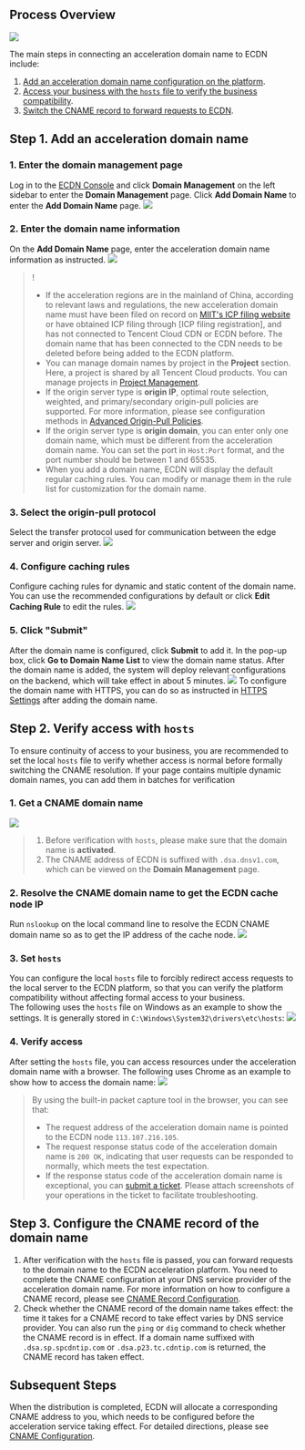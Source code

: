 ## Process Overview
![](https://main.qcloudimg.com/raw/9e2319ef334f7596c050816bff61c6a1.png)

The main steps in connecting an acceleration domain name to ECDN include:  

1. [Add an acceleration domain name configuration on the platform](#addhost).  
2. [Access your business with the `hosts` file to verify the business compatibility](#hosttest).  
3. [Switch the CNAME record to forward requests to ECDN](#cname).

<span id="addhost"></span>
## Step 1. Add an acceleration domain name
### 1. Enter the domain management page
 Log in to the [ECDN Console](https://console.cloud.tencent.com/dsa) and click **Domain Management** on the left sidebar to enter the **Domain Management** page. Click **Add Domain Name** to enter the **Add Domain Name** page.
 ![](https://main.qcloudimg.com/raw/676f2b9bedadc30fef163f23d5f6bfaf.png)

### 2. Enter the domain name information 
On the **Add Domain Name** page, enter the acceleration domain name information as instructed.
![](https://main.qcloudimg.com/raw/23711a3ed5c1ffdcd908f6919ce13233.png)

>!
>- If the acceleration regions are in the mainland of China, according to relevant laws and regulations, the new acceleration domain name must have been filed on record on [MIIT's ICP filing website](http://beian.miit.gov.cn/) or have obtained ICP filing through [ICP filing registration], and has not connected to Tencent Cloud CDN or ECDN before. The domain name that has been connected to the CDN needs to be deleted before being added to the ECDN platform.
>- You can manage domain names by project in the **Project** section. Here, a project is shared by all Tencent Cloud products. You can manage projects in [Project Management](https://console.cloud.tencent.com/project).
>- If the origin server type is **origin IP**, optimal route selection, weighted, and primary/secondary origin-pull policies are supported. For more information, please see configuration methods in [Advanced Origin-Pull Policies](https://intl.cloud.tencent.com/document/product/570/35821). 
>- If the origin server type is **origin domain**, you can enter only one domain name, which must be different from the acceleration domain name. You can set the port in ```Host:Port``` format, and the port number should be between 1 and 65535.
>- When you add a domain name, ECDN will display the default regular caching rules. You can modify or manage them in the rule list for customization for the domain name.

### 3. Select the origin-pull protocol
Select the transfer protocol used for communication between the edge server and origin server.
![](https://main.qcloudimg.com/raw/d39b00115568ecbfc6424fe6c6174c47.png)

### 4. Configure caching rules
Configure caching rules for dynamic and static content of the domain name. You can use the recommended configurations by default or click **Edit Caching Rule** to edit the rules.
![](https://main.qcloudimg.com/raw/5a486024219dc50972b26f1fe3527943.png)

### 5. Click "Submit"
After the domain name is configured, click **Submit** to add it. In the pop-up box, click **Go to Domain Name List** to view the domain name status. After the domain name is added, the system will deploy relevant configurations on the backend, which will take effect in about 5 minutes.
![](https://main.qcloudimg.com/raw/348c7cb0988ce42adfd55297f5b0a37b.png)
To configure the domain name with HTTPS, you can do so as instructed in [HTTPS Settings](https://intl.cloud.tencent.com/document/product/570/10365) after adding the domain name.

<span id="hosttest"></span>
## Step 2. Verify access with `hosts`
To ensure continuity of access to your business, you are recommended to set the local `hosts` file to verify whether access is normal before formally switching the CNAME resolution. If your page contains multiple dynamic domain names, you can add them in batches for verification

### 1. Get a CNAME domain name
![](https://main.qcloudimg.com/raw/6603c81e88e72f7ca2ac49c9542e7673.png)
>
> 1. Before verification with `hosts`, please make sure that the domain name is **activated**.
> 2. The CNAME address of ECDN is suffixed with ```.dsa.dnsv1.com```, which can be viewed on the **Domain Management** page.

### 2. Resolve the CNAME domain name to get the ECDN cache node IP
Run `nslookup` on the local command line to resolve the ECDN CNAME domain name so as to get the IP address of the cache node.
![](https://main.qcloudimg.com/raw/17ccbf7e5d46f1417807410dcb3e4f07.png)

### 3. Set `hosts`
You can configure the local `hosts` file to forcibly redirect access requests to the local server to the ECDN platform, so that you can verify the platform compatibility without affecting formal access to your business.  
The following uses the `hosts` file on Windows as an example to show the settings. It is generally stored in ```C:\Windows\System32\drivers\etc\hosts```:
![](https://main.qcloudimg.com/raw/cf9a029252c74f618dd1257c14f98f6c.png)

### 4. Verify access
After setting the `hosts` file, you can access resources under the acceleration domain name with a browser. The following uses Chrome as an example to show how to access the domain name:
![](https://main.qcloudimg.com/raw/06826467aa1a68135e85e28e825645a2.png)

>By using the built-in packet capture tool in the browser, you can see that:
>- The request address of the acceleration domain name is pointed to the ECDN node `113.107.216.105`. 
>- The request response status code of the acceleration domain name is `200 OK`, indicating that user requests can be responded to normally, which meets the test expectation.
>- If the response status code of the acceleration domain name is exceptional, you can [submit a ticket](https://console.cloud.tencent.com/workorder/category). Please attach screenshots of your operations in the ticket to facilitate troubleshooting.

<span id="cname"></span>
## Step 3. Configure the CNAME record of the domain name
1. After verification with the `hosts` file is passed, you can forward requests to the domain name to the ECDN acceleration platform. You need to complete the CNAME configuration at your DNS service provider of the acceleration domain name. For more information on how to configure a CNAME record, please see [CNAME Record Configuration](https://intl.cloud.tencent.com/document/product/570/11134).
2. Check whether the CNAME record of the domain name takes effect: the time it takes for a CNAME record to take effect varies by DNS service provider. You can also run the `ping` or `dig` command to check whether the CNAME record is in effect. If a domain name suffixed with ```.dsa.sp.spcdntip.com``` or ```.dsa.p23.tc.cdntip.com``` is returned, the CNAME record has taken effect.

## Subsequent Steps
When the distribution is completed, ECDN will allocate a corresponding CNAME address to you, which needs to be configured before the acceleration service taking effect. For detailed directions, please see [CNAME Configuration](https://intl.cloud.tencent.com/document/product/570/11134).
